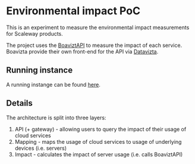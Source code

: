 # Environmental impact PoC

This is an experiment to measure the environmental impact measurements for Scaleway products.

The project uses the [BoaviztAPI](https://github.com/Boavizta/boaviztapi) to measure the impact of each service. Boavizta provide their own front-end for the API via [Datavizta](https://dataviz.boavizta.org/serversimpact).

## Running instance

A running instange can be found [here](http://e367ffdd-6c2f-4f53-a7ec-7fb7893c4896.pub.instances.scw.cloud:8081/).

## Details

The architecture is split into three layers:

1. API (+ gateway) - allowing users to query the impact of their usage of cloud services
2. Mapping - maps the usage of cloud services to usage of underlying devices (i.e. servers)
3. Impact - calculates the impact of server usage (i.e. calls BoaviztAPI)
